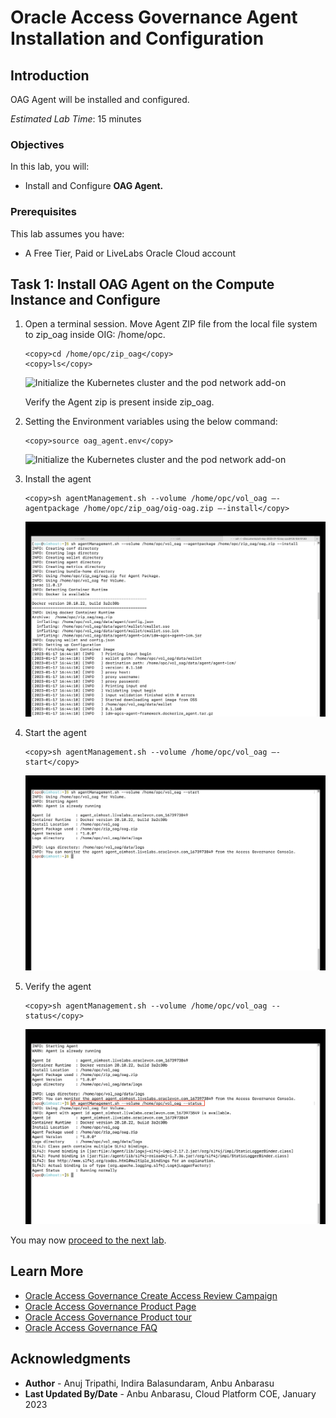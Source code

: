 # Oracle Access Governance Agent Installation and Configuration

## Introduction

OAG Agent will be installed and configured. 

*Estimated Lab Time*: 15 minutes

### Objectives

In this lab, you will:
 * Install and Configure **OAG Agent.**

### Prerequisites
This lab assumes you have:
- A Free Tier, Paid or LiveLabs Oracle Cloud account


## Task 1: Install OAG Agent on the Compute Instance and Configure

1. Open a terminal session.  Move Agent ZIP file from the local file system to zip_oag inside OIG: /home/opc. 

    ```
    <copy>cd /home/opc/zip_oag</copy>
    <copy>ls</copy>
    ```
    ![Initialize the Kubernetes cluster and the pod network add-on](images/terminal-oag.png) 

     Verify the Agent zip is present inside zip_oag.

    
2. Setting the Environment variables using the below command:

    ```
    <copy>source oag_agent.env</copy>
    ```
    ![Initialize the Kubernetes cluster and the pod network add-on](images/env-setup.png) 
 

3. Install the agent

    ```
    <copy>sh agentManagement.sh --volume /home/opc/vol_oag —-agentpackage /home/opc/zip_oag/oig-oag.zip —-install</copy>
    ```
    ![Initialize the Kubernetes cluster and the pod network add-on](images/agent-install.png) 

4. Start the agent
     ```
    <copy>sh agentManagement.sh --volume /home/opc/vol_oag —-start</copy>
    ```
    ![Initialize the Kubernetes cluster and the pod network add-on](images/agent-start.png) 

5. Verify the agent

     ```
    <copy>sh agentManagement.sh --volume /home/opc/vol_oag --status</copy>
    ```
    ![Initialize the Kubernetes cluster and the pod network add-on](images/agent-status.png) 


You may now [proceed to the next lab](#next).

## Learn More

* [Oracle Access Governance Create Access Review Campaign](https://docs.oracle.com/en/cloud/paas/access-governance/pdapg/index.html)
* [Oracle Access Governance Product Page](https://www.oracle.com/security/cloud-security/access-governance/)
* [Oracle Access Governance Product tour](https://www.oracle.com/webfolder/s/quicktours/paas/pt-sec-access-governance/index.html)
* [Oracle Access Governance FAQ](https://www.oracle.com/security/cloud-security/access-governance/faq/)

## Acknowledgments
* **Author** - Anuj Tripathi, Indira Balasundaram, Anbu Anbarasu 
* **Last Updated By/Date** - Anbu Anbarasu, Cloud Platform COE, January 2023
